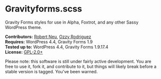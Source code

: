 # Gravityforms.scss

Gravity Forms styles for use in Alpha, Foxtrot, and any other Sassy WordPress theme.

__Contributors:__ [Robert Neu](https://github.com/robneu), [Ozzy Rodriguez](https://github.com/ozzyrod)  
__Requires:__ WordPress 4.4, Gravity Forms 1.9  
__Tested up to:__ WordPress 4.4, Gravity Forms 1.9.17.4  
__License:__ [GPL-2.0+](http://www.gnu.org/licenses/gpl-2.0.html)  

Please note: this software is still under fairly active development. You are free to use it, fork it, and contribute to it, but things will likely break before a stable version is tagged. You've been warned.
